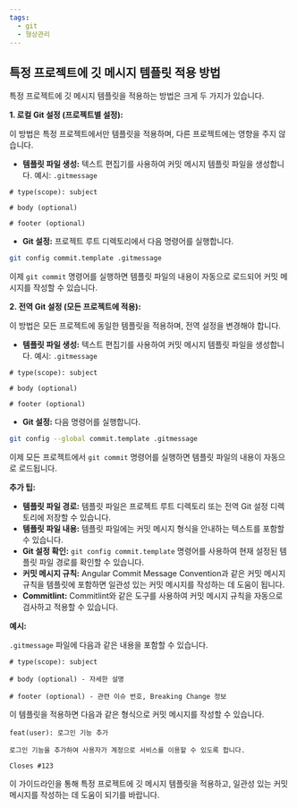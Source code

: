 ```yaml
---
tags:
  - git
  - 형상관리
---
```


## 특정 프로젝트에 깃 메시지 템플릿 적용 방법

특정 프로젝트에 깃 메시지 템플릿을 적용하는 방법은 크게 두 가지가 있습니다.

**1. 로컬 Git 설정 (프로젝트별 설정):**

이 방법은 특정 프로젝트에서만 템플릿을 적용하며, 다른 프로젝트에는 영향을 주지 않습니다.

*   **템플릿 파일 생성:** 텍스트 편집기를 사용하여 커밋 메시지 템플릿 파일을 생성합니다. 예시: `.gitmessage`

```
# type(scope): subject

# body (optional)

# footer (optional)
```

*   **Git 설정:** 프로젝트 루트 디렉토리에서 다음 명령어를 실행합니다.

```bash
git config commit.template .gitmessage
```

이제 `git commit` 명령어를 실행하면 템플릿 파일의 내용이 자동으로 로드되어 커밋 메시지를 작성할 수 있습니다.

**2. 전역 Git 설정 (모든 프로젝트에 적용):**

이 방법은 모든 프로젝트에 동일한 템플릿을 적용하며, 전역 설정을 변경해야 합니다.

*   **템플릿 파일 생성:** 텍스트 편집기를 사용하여 커밋 메시지 템플릿 파일을 생성합니다. 예시: `.gitmessage`

```
# type(scope): subject

# body (optional)

# footer (optional)
```

*   **Git 설정:** 다음 명령어를 실행합니다.

```bash
git config --global commit.template .gitmessage
```

이제 모든 프로젝트에서 `git commit` 명령어를 실행하면 템플릿 파일의 내용이 자동으로 로드됩니다.

**추가 팁:**

*   **템플릿 파일 경로:** 템플릿 파일은 프로젝트 루트 디렉토리 또는 전역 Git 설정 디렉토리에 저장할 수 있습니다.
*   **템플릿 파일 내용:** 템플릿 파일에는 커밋 메시지 형식을 안내하는 텍스트를 포함할 수 있습니다.
*   **Git 설정 확인:** `git config commit.template` 명령어를 사용하여 현재 설정된 템플릿 파일 경로를 확인할 수 있습니다.
*   **커밋 메시지 규칙:** Angular Commit Message Convention과 같은 커밋 메시지 규칙을 템플릿에 포함하면 일관성 있는 커밋 메시지를 작성하는 데 도움이 됩니다.
*   **Commitlint:** Commitlint와 같은 도구를 사용하여 커밋 메시지 규칙을 자동으로 검사하고 적용할 수 있습니다.

**예시:**

`.gitmessage` 파일에 다음과 같은 내용을 포함할 수 있습니다.

```
# type(scope): subject

# body (optional) - 자세한 설명

# footer (optional) - 관련 이슈 번호, Breaking Change 정보
```

이 템플릿을 적용하면 다음과 같은 형식으로 커밋 메시지를 작성할 수 있습니다.

```
feat(user): 로그인 기능 추가

로그인 기능을 추가하여 사용자가 계정으로 서비스를 이용할 수 있도록 합니다.

Closes #123
```

이 가이드라인을 통해 특정 프로젝트에 깃 메시지 템플릿을 적용하고, 일관성 있는 커밋 메시지를 작성하는 데 도움이 되기를 바랍니다.